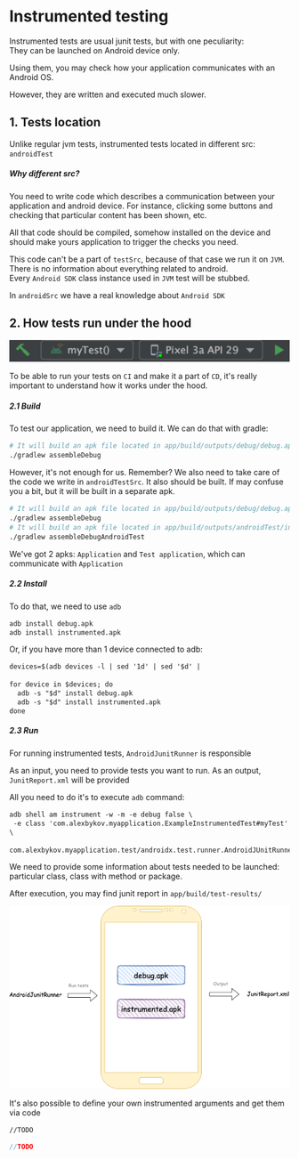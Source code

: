 # Instrumented testing

Instrumented tests are usual junit tests, but with one peculiarity:
<br>
They can be launched on Android device only.

Using them, you may check how your application communicates with an Android OS.

However, they are written and executed much slower.

## 1. Tests location

Unlike regular jvm tests, instrumented tests located in different src: `androidTest`
<br>

##### Why different src?

You need to write code which describes a communication between your application and android device. For instance,
clicking some buttons and checking that particular content has been shown, etc.

All that code should be compiled, somehow installed on the device and should make yours application to trigger the
checks you need.

This code can't be a part of `testSrc`, because of that case we run it on `JVM`. There is no information about
everything related to android.
<br>
Every `Android SDK` class instance used in `JVM` test will be stubbed.

In `androidSrc` we have a real knowledge about `Android SDK`
<br>

## 2. How tests run under the hood

![alt text](../images/basics/green_arrow.png "orchestrator and test-services")

To be able to run your tests on `CI` and make it a part of `CD`, it's really important to understand how it works under
the hood.

##### 2.1 Build

To test our application, we need to build it. We can do that with gradle:

```bash
# It will build an apk file located in app/build/outputs/debug/debug.apk
./gradlew assembleDebug
```

However, it's not enough for us. Remember? We also need to take care of the code we write in `androidTestSrc`. It also
should be built. If may confuse you a bit, but it will be built in a separate apk.

```bash
# It will build an apk file located in app/build/outputs/debug/debug.apk
./gradlew assembleDebug
# It will build an apk file located in app/build/outputs/androidTest/instrumented.apk
./gradlew assembleDebugAndroidTest
```

We've got 2 apks:
`Application` and `Test application`, which can communicate with `Application`

##### 2.2 Install

To do that, we need to use `adb`

```shell
adb install debug.apk
adb install instrumented.apk
```

Or, if you have more than 1 device connected to adb:

```shell
devices=$(adb devices -l | sed '1d' | sed '$d' |

for device in $devices; do
  adb -s "$d" install debug.apk
  adb -s "$d" install instrumented.apk
done  
```

##### 2.3 Run

For running instrumented tests, `AndroidJunitRunner` is responsible

As an input, you need to provide tests you want to run. As an output, `JunitReport.xml` will be provided

All you need to do it's to execute `adb` command:

```shell
adb shell am instrument -w -m -e debug false \
 -e class 'com.alexbykov.myapplication.ExampleInstrumentedTest#myTest' \
  com.alexbykov.myapplication.test/androidx.test.runner.AndroidJUnitRunner
```

We need to provide some information about tests needed to be launched: particular class, class with method or package.

After execution, you may find junit report in `app/build/test-results/`

![alt text](../images/basics/junit_runner.png "orchestrator and test-services")

It's also possible to define your own instrumented arguments and get them via code

```shell
//TODO
```

```kotlin
//TODO
```